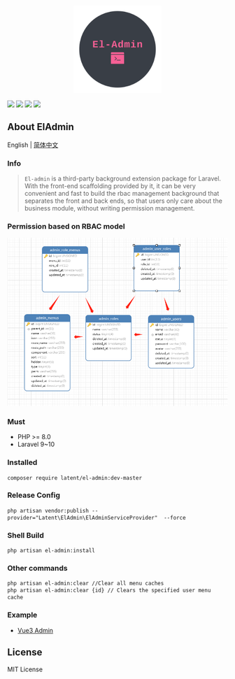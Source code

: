 <p align="center">
  <img width="200" src="docs/logo.png">
</p>

<p align="center">

<a href="https://packagist.org/packages/pl1998/el-admin"><img src="https://img.shields.io/badge/php-v8.0+-blue" /></a>
<a href="https://packagist.org/packages/pl1998/el-admin"><img src="https://github.styleci.io/repos/707259849/shield?branch=master"/></a>
<img src="https://img.shields.io/badge/license-MIT-green" />
<img src="https://img.shields.io/github/repo-size/pl1998/el-admin">
</p>


## About ElAdmin

English | [简体中文](./README.zh_CN.md)

### Info

> `El-admin` is a third-party background extension package for Laravel. With the front-end scaffolding provided by it, it can be very convenient and fast to build the rbac management background that separates the front and back ends, so that users only care about the business module, without writing permission management.


### Permission based on RBAC model

![](docs/database.png)

### Must
  * PHP  >= 8.0
  * Laravel 9~10

### Installed

```shell
composer require latent/el-admin:dev-master
```

###  Release Config
```shell
php artisan vendor:publish --provider="Latent\ElAdmin\ElAdminServiceProvider"  --force
```

### Shell Build
```shell
php artisan el-admin:install
```

### Other commands
```shell
php artisan el-admin:clear //Clear all menu caches
php artisan el-admin:clear {id} // Clears the specified user menu cache
```


### Example

 * [Vue3 Admin](https://github.com/pl1998/basic)


## License
 MIT License

